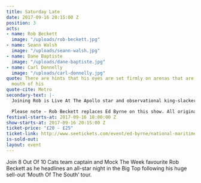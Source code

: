 ```yaml
---
title: Saturday Late
date: 2017-09-16 20:15:00 Z
position: 3
acts:
- name: Rob Beckett
  image: "/uploads/rob-beckett.jpg"
- name: Seann Walsh
  image: "/uploads/seann-walsh.jpg"
- name: Dane Baptiste
  image: "/uploads/dane-baptiste.jpg"
- name: Carl Donnelly
  image: "/uploads/carl-donnelly.jpg"
quote: There are hints that his eyes are set firmly on arenas that are as big as that
  mouth of his
quote-cite: Metro
secondary-text: |-
  Joining Rob is Live At The Apollo star and observational king-slacker Seann Walsh, 8 Out Of 10 Cats Does Countdown star Dane Baptiste and champion story-weaver Carl Donnelly as host.

  Please note - Rob Beckett replaces Ed Byrne on this show. All original tickets remain valid.
festival-starts-at: 2017-09-16 18:00:00 Z
show-starts-at: 2017-09-16 20:15:00 Z
ticket-price: "£20 - £25"
ticket-link: http://www.seetickets.com/event/ed-byrne/national-maritime-museum/1121012/
is-sold-out: 
layout: event
---
```


Join 8 Out Of 10 Cats team captain and Mock The Week favourite Rob Beckett as he headlines an all-star night in the Big Top following his huge sell-out ‘Mouth Of The South’ tour.